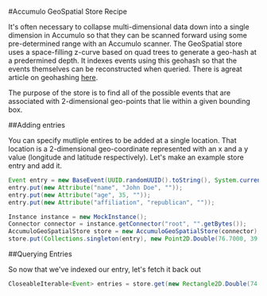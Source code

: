 #Accumulo GeoSpatial Store Recipe

It's often necessary to collapse multi-dimensional data down into a single dimension in Accumulo so that they can be scanned forward using some pre-determined range with an Accumulo scanner. The GeoSpatial store uses a space-filling  z-curve based on quad trees to generate a geo-hash at a predermined depth. It indexes events using this geohash so that the events themselves can be reconstructed when queried. There is agreat article on geohashing [here](http://blog.notdot.net/2009/11/Damn-Cool-Algorithms-Spatial-indexing-with-Quadtrees-and-Hilbert-Curves).

The purpose of the store is to find all of the possible events that are associated with 2-dimensional geo-points that lie within a given bounding box. 

##Adding entries

You can specify mutliple entires to be added at a single location. That location is a 2-dimensional geo-coordinate represented with an x and a y value (longitude and latitude respectively). Let's make an example store entry and add it.

```java
Event entry = new BaseEvent(UUID.randomUUID().toString(), System.currentTimeMillis());
entry.put(new Attribute("name", "John Doe", ""));
entry.put(new Attribute("age", 35, ""));
entry.put(new Attribute("affiliation", "republican", ""));

Instance instance = new MockInstance();
Connector connector = instance.getConnector("root", "".getBytes());
AccumuloGeoSpatialStore store = new AccumuloGeoSpatialStore(connector);
store.put(Collections.singleton(entry), new Point2D.Double(76.7000, 39.0000));
```

##Querying Entries

So now that we've indexed our entry, let's fetch it back out

```java
CloseableIterable<Event> entries = store.get(new Rectangle2D.Double(74.0, 37, 5, 9), new Auths());
```

